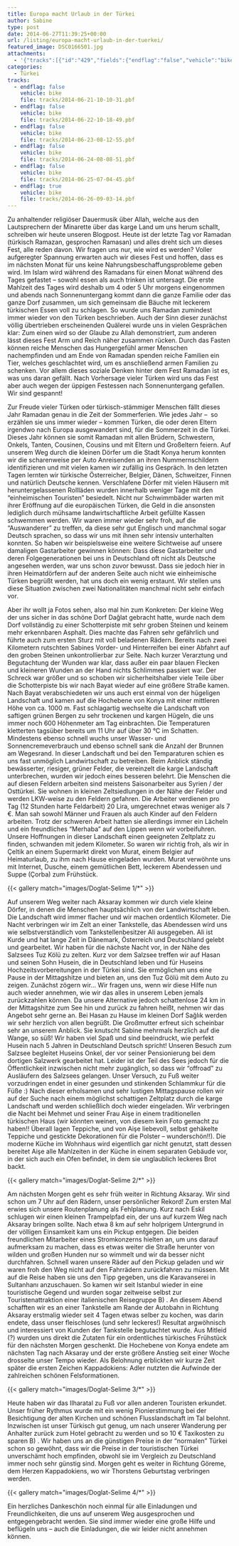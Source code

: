 ```yaml
---
title: Europa macht Urlaub in der Türkei
author: Sabine
type: post
date: 2014-06-27T11:39:25+00:00
url: /listing/europa-macht-urlaub-in-der-tuerkei/
featured_image: DSC0166501.jpg
attachments:
  - '{"tracks":[{"id":"429","fields":{"endflag":"false","vehicle":"bike"}},{"id":"430","fields":{"endflag":"false","vehicle":"bike"}},{"id":"431","fields":{"endflag":"false","vehicle":"bike"}},{"id":"432","fields":{"endflag":"false","vehicle":"bike"}},{"id":"433","fields":{"endflag":"false","vehicle":"bike"}},{"id":"434","fields":{"endflag":"true","vehicle":"bike"}}]}'
categories:
  - Türkei
tracks:
  - endflag: false
    vehicle: bike
    file: tracks/2014-06-21-10-10-31.pbf
  - endflag: false
    vehicle: bike
    file: tracks/2014-06-22-10-18-49.pbf
  - endflag: false
    vehicle: bike
    file: tracks/2014-06-23-08-12-55.pbf
  - endflag: false
    vehicle: bike
    file: tracks/2014-06-24-08-08-51.pbf
  - endflag: false
    vehicle: bike
    file: tracks/2014-06-25-07-04-45.pbf
  - endflag: true
    vehicle: bike
    file: tracks/2014-06-26-09-03-14.pbf
---
```

Zu anhaltender religiöser Dauermusik über Allah, welche aus den Lautsprechern der Minarette über das karge Land um uns herum schallt, schreiben wir heute unseren Blogpost. Heute ist der letzte Tag vor Ramadan (türkisch Ramazan, gesprochen Ramasan) und alles dreht sich um dieses Fest, alle reden davon. Wir fragen uns nur, wie wird es werden? Voller aufgeregter Spannung erwarten auch wir dieses Fest und hoffen, dass es im nächsten Monat für uns keine Nahrungsbeschaffungsprobleme geben wird. Im Islam wird während des Ramadans für einen Monat während des Tages gefastet &#8211; sowohl essen als auch trinken ist untersagt. Die erste Mahlzeit des Tages wird deshalb um 4 oder 5 Uhr morgens eingenommen und abends nach Sonnenuntergang kommt dann die ganze Familie oder das ganze Dorf zusammen, um sich gemeinsam die Bäuche mit leckerem türkischen Essen voll zu schlagen. So wurde uns Ramadan zumindest immer wieder von den Türken beschrieben. Auch der Sinn dieser zunächst völlig übertrieben erscheinenden Quälerei wurde uns in vielen Gesprächen klar: Zum einen wird so der Glaube zu Allah demonstriert, zum anderen lässt dieses Fest Arm und Reich näher zusammen rücken. Durch das Fasten können reiche Menschen das Hungergefühl armer Menschen nachempfinden und am Ende von Ramadan spenden reiche Familien ein Tier, welches geschlachtet wird, um es anschließend armen Familien zu schenken. Vor allem dieses soziale Denken hinter dem Fest Ramadan ist es, was uns daran gefällt. Nach Vorhersage vieler Türken wird uns das Fest aber auch wegen der üppigen Festessen nach Sonnenuntergang gefallen. Wir sind gespannt!

Zur Freude vieler Türken oder türkisch-stämmiger Menschen fällt dieses Jahr Ramadan genau in die Zeit der Sommerferien. Wie jedes Jahr &#8211;  so erzählen sie uns immer wieder &#8211; kommen Türken, die oder deren Eltern irgendwo nach Europa ausgewandert sind, für die Sommerzeit in die Türkei. Dieses Jahr können sie somit Ramadan mit allen Brüdern, Schwestern, Onkels, Tanten, Cousinen, Cousins und mit Eltern und Großeltern feiern. Auf unserem Weg durch die kleinen Dörfer um die Stadt Konya herum konnten wir die scharenweise per Auto Anreisenden an ihren Nummernschildern identifizieren und mit vielen kamen wir zufällig ins Gespräch. In den letzten Tagen lernten wir türkische Österreicher, Belgier, Dänen, Schweitzer, Finnen und natürlich Deutsche kennen. Verschlafene Dörfer mit vielen Häusern mit heruntergelassenen Rollläden wurden innerhalb weniger Tage mit den &#8220;einheimischen Touristen&#8221; besiedelt. Nicht nur Schwimmbäder warten mit ihrer Eröffnung auf die europäischen Türken, die Geld in die ansonsten lediglich durch mühsame landwirtschaftliche Arbeit gefüllte Kassen schwemmen werden. Wir waren immer wieder sehr froh, auf die &#8220;Auswanderer&#8221; zu treffen, da diese sehr gut Englisch und manchmal sogar Deutsch sprachen, so dass wir uns mit ihnen sehr intensiv unterhalten konnten. So haben wir beispielsweise eine weitere Sichtweise auf unsere damaligen Gastarbeiter gewinnen können: Dass diese Gastarbeiter und deren Folgegenerationen bei uns in Deutschland oft nicht als Deutsche angesehen werden, war uns schon zuvor bewusst. Dass sie jedoch hier in ihren Heimatdörfern auf der anderen Seite auch nicht wie einheimische Türken begrüßt werden, hat uns doch ein wenig erstaunt. Wir stellen uns diese Situation zwischen zwei Nationalitäten manchmal nicht sehr einfach vor.

Aber ihr wollt ja Fotos sehen, also mal hin zum Konkreten: Der kleine Weg der uns sicher in das schöne Dorf Dağlat gebracht hatte, wurde nach dem Dorf vollständig zu einer Schotterpiste mit sehr groben Steinen und keinem mehr erkennbaren Asphalt. Dies machte das Fahren sehr gefährlich und führte auch zum ersten Sturz mit voll beladenen Rädern. Bereits nach zwei Kilometern rutschten Sabines Vorder- und Hinterreifen bei einer Abfahrt auf den groben Steinen unkontrollierbar zur Seite. Nach kurzer Verarztung und Begutachtung der Wunden war klar, dass außer ein paar blauen Flecken und kleineren Wunden an der Hand nichts Schlimmes passiert war. Der Schreck war größer und so schoben wir sicherheitshalber viele Teile über die Schotterpiste bis wir nach Bayat wieder auf eine größere Straße kamen. Nach Bayat verabschiedeten wir uns auch erst einmal von der hügeligen Landschaft und kamen auf die Hochebene von Konya mit einer mittleren Höhe von ca. 1000 m. Fast schlagartig wechselte die Landschaft von saftigen grünen Bergen zu sehr trockenen und kargen Hügeln, die uns immer noch 600 Höhenmeter am Tag einbrachten. Die Temperaturen kletterten tagsüber bereits um 11 Uhr auf über 30 °C im Schatten. Mindestens ebenso schnell wuchs unser Wasser- und Sonnencremeverbrauch und ebenso schnell sank die Anzahl der Brunnen am Wegesrand. In dieser Landschaft und bei den Temparaturen schien es uns fast unmöglich Landwirtschaft zu betreiben. Beim Anblick ständig bewässerter, riesiger, grüner Felder, die vereinzelt die karge Landschaft unterbrechen, wurden wir jedoch eines besseren belehrt. Die Menschen die auf diesen Feldern arbeiten sind meistens Saisonarbeiter aus Syrien / der Osttürkei. Sie wohnen in kleinen Zeltsiedlungen in der Nähe der Felder und werden LKW-weise zu den Feldern gefahren. Die Arbeiter verdienen pro Tag (12 Stunden harte Feldarbeit) 20 Lira, umgerechnet etwas weniger als 7 €. Man sah sowohl Männer und Frauen als auch Kinder auf den Feldern arbeiten. Trotz der schweren Arbeit hatten sie allerdings immer ein Lächeln und ein freundliches &#8220;Merhaba&#8221; auf den Lippen wenn wir vorbeifuhren. Unsere Hoffnungen in dieser Landschaft einen geeigneten Zeltplatz zu finden, schwanden mit jedem Kilometer. So waren wir richtig froh, als wir in Çeltik an einem Supermarkt direkt von Murat, einem Belgier auf Heimaturlaub, zu ihm nach Hause eingeladen wurden. Murat verwöhnte uns mit Internet, Dusche, einem gemütlichen Bett, leckerem Abendessen und Suppe (Çorba) zum Frühstück.

{{< gallery match="images/Doglat-Selime 1/*" >}}

Auf unserem Weg weiter nach Aksaray kommen wir durch viele kleine Dörfer, in denen die Menschen hauptsächlich von der Landwirtschaft leben. Die Landschaft wird immer flacher und wir machen ordentlich Kilometer. Die Nacht verbringen wir im Zelt an einer Tankstelle, das Abendessen wird uns wie selbstverständlich vom Tankstellenbesitzer Ali ausgegeben. Ali ist Kurde und hat lange Zeit in Dänemark, Österreich und Deutschland gelebt und gearbeitet. Wir haben für die nächste Nacht vor, in der Nähe des Salzsees Tuz Kölü zu zelten. Kurz vor dem Salzsee treffen wir auf Hasan und seinen Sohn Husein, die in Deutschland leben und für Huseins Hochzeitsvorbereitungen in der Türkei sind. Sie ermöglichen uns eine Pause in der Mittagshitze und bieten an, uns den Tuz Gölü mit dem Auto zu zeigen. Zunächst zögern wir&#8230; Wir fragen uns, wenn wir diese Hilfe nun auch wieder annehmen, wie wir das alles in unserem Leben jemals zurückzahlen können. Da unsere Alternative jedoch schattenlose 24 km in der Mittagshitze zum See hin und zurück zu fahren heißt, nehmen wir das Angebot sehr gerne an. Bei Hasan zu Hause im kleinen Dorf Sağlık werden wir sehr herzlich von allen begrüßt. Die Großmutter erfreut sich scheinbar sehr an unserem Anblick. Sie knutscht Sabine mehrmals herzlich auf die Wange, so süß! Wir haben viel Spaß und sind beeindruckt, wie perfekt Husein nach 5 Jahren in Deutschland Deutsch spricht! Unseren Besuch zum Salzsee begleitet Huseins Onkel, der vor seiner Pensionierung bei dem dortigen Salzwerk gearbeitet hat. Leider ist der Teil des Sees jedoch für die Öffentlichkeit inzwischen nicht mehr zugänglich, so dass wir &#8220;offroad&#8221; zu Ausläufern des Salzsees gelangen. Unser Versuch, zu Fuß weiter vorzudringen endet in einer gesunden und stinkenden Schlammkur für die Füße :) Nach dieser erholsamen und sehr lustigen Mittagspause rollen wir auf der Suche nach einem möglichst schattigen Zeltplatz durch die karge Landschaft und werden schließlich doch wieder eingeladen. Wir verbringen die Nacht bei Mehmet und seiner Frau Aişe in einem traditionellen türkischen Haus (wir könnten weinen, von diesem kein Foto gemacht zu haben!! Überall lagen Teppiche, und von Aişe liebevoll, selbst gehäkelte Teppiche und gestickte Dekorationen für die Polster &#8211; wunderschön!!). Die moderne Küche im Wohnhaus wird eigentlich gar nicht genutzt, statt dessen bereitet Aişe alle Mahlzeiten in der Küche in einem separaten Gebäude vor, in der sich auch ein Ofen befindet, in dem sie unglaublich leckeres Brot backt.

{{< gallery match="images/Doglat-Selime 2/*" >}}

Am nächsten Morgen geht es sehr früh weiter in Richtung Aksaray. Wir sind schon um 7 Uhr auf den Rädern, unser persönlicher Rekord! Zum ersten Mal erwies sich unsere Routenplanung als Fehlplanung. Kurz nach Eskil schlugen wir einen kleinen Trampelpfad ein, der uns auf kurzem Weg nach Aksaray bringen sollte. Nach etwa 8 km auf sehr holprigem Untergrund in der völligen Einsamkeit kam uns ein Pickup entgegen. Die beiden freundlichen Mitarbeiter eines Stromkonzerns hielten an, um uns darauf aufmerksam zu machen, dass es etwas weiter die Straße herunter von wilden und großen Hunden nur so wimmelt und wir da besser nicht durchfahren. Schnell waren unsere Räder auf den Pickup geladen und wir waren froh den Weg nicht auf den Fahrrädern zurückfahren zu müssen. Mit auf die Reise haben sie uns den Tipp gegeben, uns die Karavanserei in Sultanhanı anzuschauen. So kamen wir seit Istanbul wieder in eine touristische Gegend und wurden sogar zeitweise selbst zur Touristenattraktion einer italienischen Reisegruppe B) . An diesem Abend schafften wir es an einer Tankstelle am Rande der Autobahn in Richtung Aksaray erstmalig wieder seit 4 Tagen etwas selber zu kochen, was darin endete, dass unser fleischloses (und sehr leckeres!) Resultat argwöhnisch und interessiert von Kunden der Tankstelle begutachtet wurde. Aus Mitleid (?) wurden uns direkt die Zutaten für ein ordentliches türkisches Frühstück für den nächsten Morgen geschenkt. Die Hochebene von Konya endete am nächsten Tag nach Aksaray und der erste größere Anstieg seit einer Woche drosselte unser Tempo wieder. Als Belohnung erblickten wir kurze Zeit später die ersten Zeichen Kappadokiens: Adler nutzten die Aufwinde der zahlreichen schönen Felsformationen.

{{< gallery match="images/Doglat-Selime 3/*" >}}

Heute haben wir das Ilharatal zu Fuß vor allen anderen Touristen erkundet. Unser früher Rythmus wurde mit ein wenig Pionierstimmung bei der Besichtigung der alten Kirchen und schönen Flusslandschaft im Tal belohnt. Inzwischen ist unser Türkisch gut genug, um nach unserer Wanderung per Anhalter zurück zum Hotel gebracht zu werden und so 10 € Taxikosten zu sparen B) . Wir haben uns an die günstigen Preise in der &#8220;normalen&#8221; Türkei schon so gewöhnt, dass wir die Preise in der touristischen Türkei unverschämt hoch empfinden, obwohl sie im Vergleich zu Deutschland immer noch sehr günstig sind. Morgen geht es weiter in Richtung Göreme, dem Herzen Kappadokiens, wo wir Thorstens Geburtstag verbringen werden.

{{< gallery match="images/Doglat-Selime 4/*" >}}

Ein herzliches Dankeschön noch einmal für alle Einladungen und Freundlichkeiten, die uns auf unserem Weg ausgesprochen und entgegengebracht werden. Sie sind immer wieder eine große Hilfe und beflügeln uns &#8211; auch die Einladungen, die wir leider nicht annehmen können.